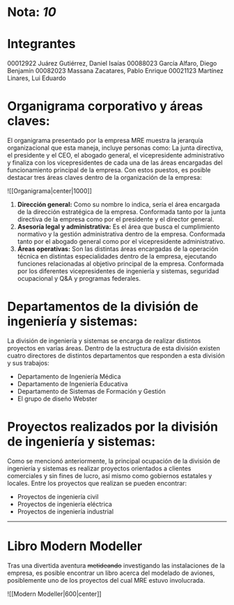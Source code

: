
# Nota: *10*
# Integrantes

00012922 Juárez Gutiérrez, Daniel Isaías 
00088023 García Alfaro, Diego Benjamín
00082023 Massana Zacatares, Pablo Enrique
00021123 Martínez Linares, Lui Eduardo
# Organigrama corporativo y áreas claves:

El organigrama presentado por la empresa MRE muestra la jerarquía organizacional que esta maneja, incluye personas como: La junta directiva, el presidente y el CEO, el abogado general, el vicepresidente administrativo y finaliza con los vicepresidentes de cada una de las áreas encargadas del funcionamiento principal de la empresa.
Con estos puestos, es posible destacar tres áreas claves dentro de la organización de la empresa:

![[Organigrama|center|1000]]

1. **Dirección general:** Como su nombre lo indica, sería el área encargada de la dirección estratégica de la empresa. Conformada tanto por la junta directiva de la empresa como por el presidente y el director general.
2. **Asesoría legal y administrativa:** Es el área que busca el cumplimiento normativo y la gestión administrativa dentro de la empresa. Conformada tanto por el abogado general como por el vicepresidente administrativo.
3. **Áreas operativas:** Son las distintas áreas encargadas de la operación técnica en distintas especialidades dentro de la empresa, ejecutando funciones relacionadas al objetivo principal de la empresa. Conformada por los diferentes vicepresidentes de ingeniería y sistemas, seguridad ocupacional y Q&A y programas federales.

# Departamentos de la división de ingeniería y sistemas:

La división de ingeniería y sistemas se encarga de realizar distintos proyectos en varías áreas. Dentro de la estructura de esta división existen cuatro directores de distintos departamentos que responden a esta división y sus trabajos:
- Departamento de Ingeniería Médica
- Departamento de Ingeniería Educativa
- Departamento de Sistemas de Formación y Gestión
- El grupo de diseño Webster 

# Proyectos realizados por la división de ingeniería y sistemas:

Como se mencionó anteriormente, la principal ocupación de la división de ingeniería y sistemas es realizar proyectos orientados a clientes comerciales y sin fines de lucro, así mismo como gobiernos estatales y locales. Entre los proyectos que realizan se pueden encontrar:
- Proyectos de ingeniería civil
- Proyectos de ingeniería eléctrica 
- Proyectos de ingeniería industrial


---
# Libro Modern Modeller 

Tras una divertida aventura ~~metideando~~ investigando las instalaciones de la empresa, es posible encontrar un libro acerca del modelado de aviones, posiblemente uno de los proyectos del cual MRE estuvo involucrada.

![[Modern Modeller|600|center]]
